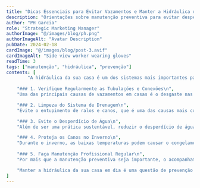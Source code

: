```yaml
---
title: "Dicas Essenciais para Evitar Vazamentos e Manter a Hidráulica da Sua Casa em Dia"
description: "Orientações sobre manutenção preventiva para evitar desperdício de água e danos estruturais."
author: "PH Garcia"
role: "Strategic Marketing Manager"
authorImage: "@/images/blog/ph.png"
authorImageAlt: "Avatar Description"
pubDate: 2024-02-18
cardImage: "@/images/blog/post-3.avif"
cardImageAlt: "Side view worker wearing gloves"
readTime: 3
tags: ["manutenção", "hidráulica", "prevenção"]
contents: [
        "A hidráulica da sua casa é um dos sistemas mais importantes para garantir o conforto e a segurança no dia a dia. Porém, é fácil esquecer da manutenção preventiva até que um vazamento ou problema apareça. Para evitar surpresas e prejuízos, siga algumas dicas essenciais que vão ajudar a manter sua hidráulica em dia e preservar o bom funcionamento do sistema.",
    
    "### 1. Verifique Regularmente as Tubulações e Conexões\n",
    "Uma das principais causas de vazamentos em casas é o desgaste nas tubulações. Verifique com frequência se há sinais de umidade nas paredes, no teto e no chão. Se perceber alguma alteração, procure um profissional para inspecionar a tubulação e evitar danos maiores no futuro. Além disso, é importante revisar as conexões de torneiras, chuveiros e válvulas para garantir que não há vazamentos sutis que possam se acumular ao longo do tempo.",

    "### 2. Limpeza do Sistema de Drenagem\n",
    "Evite o entupimento de ralos e canos, que é uma das causas mais comuns de problemas hidráulicos. Realize a limpeza dos ralos da cozinha e do banheiro regularmente, removendo cabelos, restos de alimentos e outros detritos. Uma dica simples é usar um desentupidor ou produtos próprios para manter os canos sempre desobstruídos. Manter o sistema de drenagem limpo também evita odores indesejados e a proliferação de bactérias.",

    "### 3. Evite o Desperdício de Água\n",
    "Além de ser uma prática sustentável, reduzir o desperdício de água também previne sobrecarga no sistema hidráulico. Instale dispositivos como torneiras e chuveiros de baixo consumo, além de verificar se as torneiras estão fechadas corretamente após o uso. Fique atento também ao consumo excessivo de água em aparelhos como máquinas de lavar e sistemas de irrigação, realizando a manutenção periódica desses equipamentos.",

    "### 4. Proteja os Canos no Inverno\n",
    "Durante o inverno, as baixas temperaturas podem causar o congelamento dos canos, especialmente os que estão em áreas externas ou mal isoladas. Proteja as tubulações expostas com capas térmicas ou materiais isolantes para evitar que congelação cause rupturas nos canos e consequentes vazamentos. Esta simples precaução pode salvar você de altos custos com reparos e danos estruturais.",
    
    "### 5. Faça Manutenção Profissional Regular\n",
    "Por mais que a manutenção preventiva seja importante, o acompanhamento de um profissional especializado é essencial para garantir que o sistema hidráulico da sua casa esteja sempre funcionando corretamente. Agende visitas periódicas para que um encanador qualificado possa verificar o estado geral da instalação e fazer as correções necessárias antes que um problema maior aconteça.",

    "Manter a hidráulica da sua casa em dia é uma questão de prevenção e cuidado. Seguindo essas dicas, você pode evitar vazamentos, desperdícios de água e danos estruturais, contribuindo para a longevidade do seu sistema hidráulico e para a economia de recursos a longo prazo."
]
---
```

